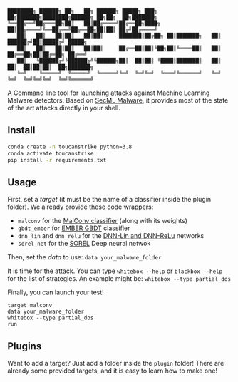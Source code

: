 ```
████████╗ ██████╗ ██╗   ██╗ ██████╗ █████╗ ███╗   ██╗███████╗████████╗██████╗ ██╗██╗  ██╗███████╗
╚══██╔══╝██╔═══██╗██║   ██║██╔════╝██╔══██╗████╗  ██║██╔════╝╚══██╔══╝██╔══██╗██║██║ ██╔╝██╔════╝
   ██║   ██║   ██║██║   ██║██║     ███████║██╔██╗ ██║███████╗   ██║   ██████╔╝██║█████╔╝ █████╗  
   ██║   ██║   ██║██║   ██║██║     ██╔══██║██║╚██╗██║╚════██║   ██║   ██╔══██╗██║██╔═██╗ ██╔══╝  
   ██║   ╚██████╔╝╚██████╔╝╚██████╗██║  ██║██║ ╚████║███████║   ██║   ██║  ██║██║██║  ██╗███████╗
   ╚═╝    ╚═════╝  ╚═════╝  ╚═════╝╚═╝  ╚═╝╚═╝  ╚═══╝╚══════╝   ╚═╝   ╚═╝  ╚═╝╚═╝╚═╝  ╚═╝╚══════╝     
```

A Command line tool for launching attacks against Machine Learning Malware detectors.
Based on [SecML Malware](https://github.com/zangobot/secml_malware), it provides most of the state of the art attacks directly in your shell.

## Install

```bash
conda create -n toucanstrike python=3.8
conda activate toucanstrike
pip install -r requirements.txt
```

## Usage
First, set a _target_ (it must be the name of a classifier inside the plugin folder).
We already provide these code wrappers:
* `malconv` for the [MalConv classifier](https://arxiv.org/abs/1710.09435) (along with its weights)
* `gbdt_ember` for [EMBER GBDT](https://arxiv.org/abs/1804.04637) classifier 
* `dnn_lin` and `dnn_relu` for the [DNN-Lin and DNN-ReLu](https://arxiv.org/abs/1903.04717) networks
* `sorel_net` for the [SOREL](https://arxiv.org/abs/2012.07634) Deep neural netwok


Then, set the _data_ to use:
`data your_malware_folder`

It is time for the attack. You can type `whitebox --help` or `blackbox --help` for the list of strategies.
An example might be:
`whitebox --type partial_dos`

Finally, you can launch your test!

```
target malconv
data your_malware_folder
whitebox --type partial_dos
run
```


## Plugins
Want to add a target? Just add a folder inside the `plugin` folder! There are already some provided targets, and it is easy to learn how to make one!
